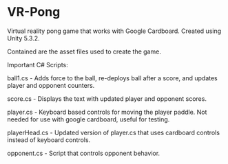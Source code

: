 # VR-Pong
Virtual reality pong game that works with Google Cardboard. Created using Unity 5.3.2.

Contained are the asset files used to create the game.

Important C# Scripts:

ball1.cs - Adds force to the ball, re-deploys ball after a score, and updates player and opponent counters.

score.cs - Displays the text with updated player and opponent scores.

player.cs - Keyboard based controls for moving the player paddle. Not needed for use with google cardboard, useful for testing.

playerHead.cs - Updated version of player.cs that uses cardboard controls instead of keyboard controls.

opponent.cs - Script that controls opponent behavior.


